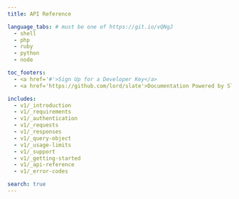 ```yaml
---
title: API Reference

language_tabs: # must be one of https://git.io/vQNgJ
  - shell
  - php
  - ruby
  - python
  - node

toc_footers:
  - <a href='#'>Sign Up for a Developer Key</a>
  - <a href='https://github.com/lord/slate'>Documentation Powered by Slate</a>

includes:
  - v1/_introduction
  - v1/_requirements
  - v1/_authentication
  - v1/_requests
  - v1/_responses
  - v1/_query-object
  - v1/_usage-limits
  - v1/_support
  - v1/_getting-started
  - v1/_api-reference
  - v1/_error-codes

search: true
---
```


